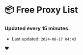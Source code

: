 # :package: Free Proxy List
### Updated every 15 minutes.

- Last updated: `2024-08-17 04:43`

:heart:
